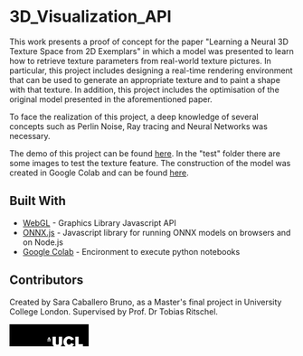 # 3D_Visualization_API
This work presents a proof of concept for the paper "Learning a Neural 3D Texture Space from 2D Exemplars" in which a model was presented to learn how to retrieve texture parameters from real-world texture pictures. In particular, this project includes designing a real-time rendering environment that can be used to generate an appropriate texture and to paint a shape with that texture. In addition, this project includes the optimisation of the original model presented in the aforementioned paper.

To face the realization of this project, a deep knowledge of several concepts such as Perlin Noise, Ray tracing and Neural Networks was necessary.

The demo of this project can be found [here](https://sara2cb.github.io/dynamicTexture_demo/). In the "test" folder there are some images to test the texture feature. The construction of the model was created in Google Colab and can be found [here](https://colab.research.google.com/drive/1bEiF75G03oXbDv9kfu9LX14wE03qpaRc?usp=sharing).


## Built With

* [WebGL](https://www.khronos.org/webgl/) - Graphics Library Javascript API
* [ONNX.js](https://github.com/microsoft/onnxjs) - Javascript library for running ONNX models on browsers and on Node.js
* [Google Colab](https://colab.research.google.com/) - Encironment to execute python notebooks

## Contributors
Created by Sara Caballero Bruno, as a Master's final project in University College London. Supervised by Prof. Dr Tobias Ritschel.

<img src="UCL-Logo-Black.jpg" width="140">